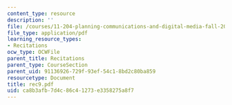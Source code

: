 ```yaml
---
content_type: resource
description: ''
file: /courses/11-204-planning-communications-and-digital-media-fall-2004/ca8b3afb7d4c86c41273e3358275a8f7_rec9.pdf
file_type: application/pdf
learning_resource_types:
- Recitations
ocw_type: OCWFile
parent_title: Recitations
parent_type: CourseSection
parent_uid: 91136926-729f-93ef-54c1-8bd2c80ba859
resourcetype: Document
title: rec9.pdf
uid: ca8b3afb-7d4c-86c4-1273-e3358275a8f7
---
```

